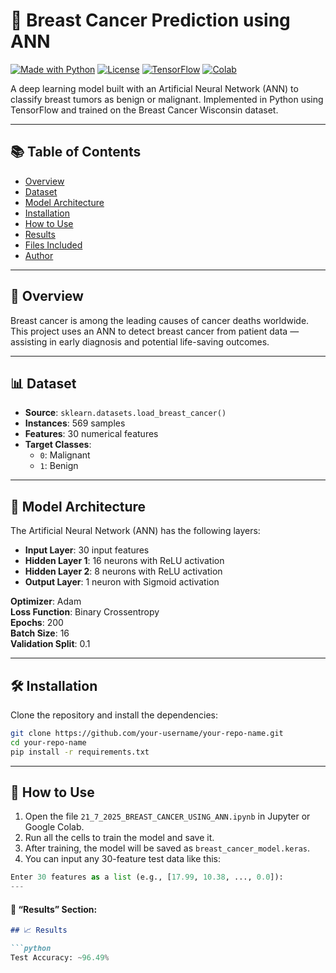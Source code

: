 # 🧠 Breast Cancer Prediction using ANN

[![Made with Python](https://img.shields.io/badge/Python-3.10-blue?logo=python)](https://www.python.org/)
[![License](https://img.shields.io/badge/License-MIT-green)](LICENSE)
[![TensorFlow](https://img.shields.io/badge/Framework-TensorFlow-orange?logo=tensorflow)](https://www.tensorflow.org/)
[![Colab](https://img.shields.io/badge/Run%20in-Colab-blue?logo=googlecolab)](https://colab.research.google.com/)

A deep learning model built with an Artificial Neural Network (ANN) to classify breast tumors as benign or malignant. Implemented in Python using TensorFlow and trained on the Breast Cancer Wisconsin dataset.

---

## 📚 Table of Contents

- [Overview](#overview)
- [Dataset](#dataset)
- [Model Architecture](#model-architecture)
- [Installation](#installation)
- [How to Use](#how-to-use)
- [Results](#results)
- [Files Included](#files-included)
- [Author](#author)

---

## 📝 Overview

Breast cancer is among the leading causes of cancer deaths worldwide. This project uses an ANN to detect breast cancer from patient data — assisting in early diagnosis and potential life-saving outcomes.

---

## 📊 Dataset

- **Source**: `sklearn.datasets.load_breast_cancer()`
- **Instances**: 569 samples
- **Features**: 30 numerical features
- **Target Classes**:
  - `0`: Malignant
  - `1`: Benign

---

## 🧠 Model Architecture

The Artificial Neural Network (ANN) has the following layers:

- **Input Layer**: 30 input features
- **Hidden Layer 1**: 16 neurons with ReLU activation
- **Hidden Layer 2**: 8 neurons with ReLU activation
- **Output Layer**: 1 neuron with Sigmoid activation

**Optimizer**: Adam  
**Loss Function**: Binary Crossentropy  
**Epochs**: 200  
**Batch Size**: 16  
**Validation Split**: 0.1

---

## 🛠️ Installation

Clone the repository and install the dependencies:

```bash
git clone https://github.com/your-username/your-repo-name.git
cd your-repo-name
pip install -r requirements.txt
```
---

## 🚀 How to Use

1. Open the file `21_7_2025_BREAST_CANCER_USING_ANN.ipynb` in Jupyter or Google Colab.
2. Run all the cells to train the model and save it.
3. After training, the model will be saved as `breast_cancer_model.keras`.
4. You can input any 30-feature test data like this:

```python
Enter 30 features as a list (e.g., [17.99, 10.38, ..., 0.0]):
---
```
#### 📌 “Results” Section:
```markdown
## 📈 Results

```python
Test Accuracy: ~96.49%

